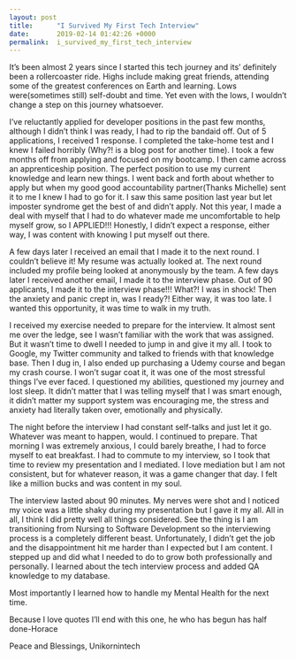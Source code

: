 ```yaml
---
layout: post
title:      "I Survived My First Tech Interview"
date:       2019-02-14 01:42:26 +0000
permalink:  i_survived_my_first_tech_interview
---
```


It’s been almost 2 years since I started this tech journey and its’ definitely been a rollercoaster ride. Highs include making great friends, attending some of the greatest conferences on Earth and learning. Lows were(sometimes still) self-doubt and time. Yet even with the lows, I wouldn’t change a step on this journey whatsoever. 

I’ve reluctantly applied for developer positions in the past few months, although I didn’t think I was ready, I had to rip the bandaid off. Out of 5 applications, I received 1 response. I completed the take-home test and I knew I failed horribly (Why?! is a blog post for another time). I took a few months off from applying and focused on my bootcamp. I then came across an apprenticeship position. The perfect position to use my current knowledge and learn new things. I went back and forth about whether to apply but when my good good accountability partner(Thanks Michelle) sent it to me I knew I had to go for it. I saw this same position last year but let imposter syndrome get the best of and didn’t apply. Not this year, I made a deal with myself that I had to do whatever made me uncomfortable to help myself grow, so I APPLIED!!!  Honestly, I didn’t expect a response, either way, I was content with knowing I put myself out there.

A few days later I received an email that I made it to the next round. I couldn’t believe it! My resume was actually looked at. The next round included my profile being looked at anonymously by the team. A few days later I received another email, I made it to the interview phase. Out of 90 applicants, I made it to the interview phase!!! What?! I was in shock! Then the anxiety and panic crept in, was I ready?! Either way, it was too late. I wanted this opportunity, it was time to walk in my truth. 

I received my exercise needed to prepare for the interview. It almost sent me over the ledge, see I wasn’t familiar with the work that was assigned. But it wasn’t time to dwell I needed to jump in and give it my all. I took to Google, my Twitter community and talked to friends with that knowledge base. Then I dug in, I also ended up purchasing a Udemy course and began my crash course. I won’t sugar coat it, it was one of the most stressful things I’ve ever faced. I questioned my abilities, questioned my journey and lost sleep. It didn’t matter that I was telling myself that I was smart enough, it didn’t matter my support system was encouraging me, the stress and anxiety had literally taken over, emotionally and physically. 

The night before the interview I had constant self-talks and just let it go. Whatever was meant to happen, would. I continued to prepare. That morning I was extremely anxious, I could barely breathe, I had to force myself to eat breakfast. I had to commute to my interview, so I took that time to review my presentation and I mediated. I love mediation but I am not consistent, but for whatever reason, it was a game changer that day. I felt like a million bucks and was content in my soul. 

The interview lasted about 90 minutes. My nerves were shot and I noticed my voice was a little shaky during my presentation but I gave it my all. All in all, I think I did pretty well all things considered. See the thing is I am transitioning from Nursing to Software Development so the interviewing process is a completely different beast. Unfortunately, I didn’t get the job and the disappointment hit me harder than I expected but I am content. I stepped up and did what I needed to do to grow both professionally and personally. I learned about the tech interview process and added QA knowledge to my database.

Most importantly I learned how to handle my Mental Health for the next time.

Because I love quotes I’ll end with this one,
	he who has begun has half done-Horace

Peace and Blessings,
Unikornintech 

